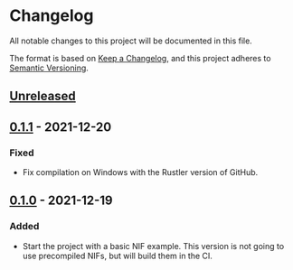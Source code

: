 # Changelog
All notable changes to this project will be documented in this file.

The format is based on [Keep a Changelog](https://keepachangelog.com/en/1.0.0/),
and this project adheres to [Semantic Versioning](https://semver.org/spec/v2.0.0.html).

## [Unreleased]

## [0.1.1] - 2021-12-20

### Fixed

- Fix compilation on Windows with the Rustler version of GitHub.

## [0.1.0] - 2021-12-19

### Added

- Start the project with a basic NIF example. This version is not going to use
precompiled NIFs, but will build them in the CI.

[0.11.0]: https://github.com/rusterlium/html5ever_elixir/compare/v0.10.1...v0.11.0

[Unreleased]: https://github.com/philss/rustler_precompilation_example/compare/v0.1.1...HEAD
[0.1.1]: https://github.com/philss/rustler_precompilation_example/compare/v0.1.0...v0.1.1
[0.1.0]: https://github.com/philss/rustler_precompilation_example/releases/tag/v0.1.0
